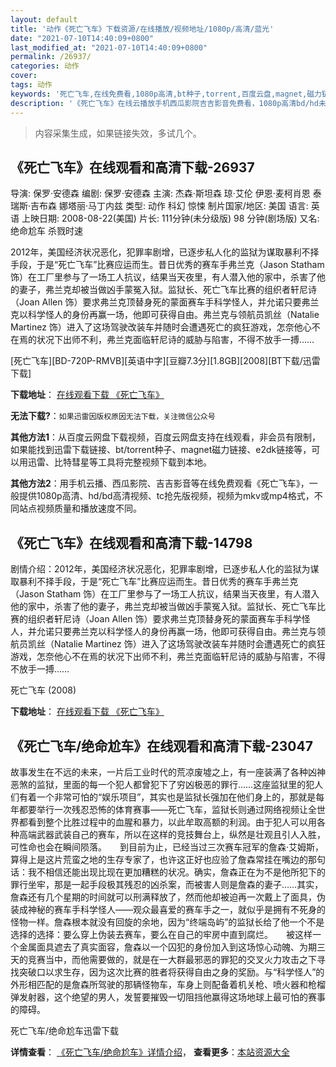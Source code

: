 ```yaml
---
layout: default
title: '动作《死亡飞车》下载资源/在线播放/视频地址/1080p/高清/蓝光'
date: "2021-07-10T14:40:09+0800"
last_modified_at: "2021-07-10T14:40:09+0800"
permalink: /26937/
categories: 动作
cover:
tags: 动作
keywords: '死亡飞车,在线免费看,1080p高清,bt种子,torrent,百度云盘,magnet,磁力链,迅雷下载资源'
description: '《死亡飞车》在线云播放手机西瓜影院吉吉影音免费看，1080p高清bd/hd未删减完整版和tc抢先枪版，mkv/mp4格式，附带bt/torrent种子、magnet/磁力链、百度云盘、网盘资源迅雷下载链接'
---
```


>内容采集生成，如果链接失效，多试几个。


## 《死亡飞车》在线观看和高清下载-26937

导演: 保罗·安德森 编剧: 保罗·安德森 主演: 杰森·斯坦森 琼·艾伦 伊恩·麦柯肖恩 泰瑞斯·吉布森 娜塔丽·马丁内兹 类型: 动作 科幻 惊悚 制片国家/地区: 美国 语言: 英语 上映日期: 2008-08-22(美国) 片长: 111分钟(未分级版) 98 分钟(剧场版) 又名: 绝命尬车 杀戮时速

2012年，美国经济状况恶化，犯罪率剧增，已逐步私人化的监狱为谋取暴利不择手段，于是“死亡飞车”比赛应运而生。昔日优秀的赛车手弗兰克（Jason Statham 饰）在工厂里参与了一场工人抗议，结果当天夜里，有人潜入他的家中，杀害了他的妻子，弗兰克却被当做凶手蒙冤入狱。监狱长、死亡飞车比赛的组织者轩尼诗（Joan Allen 饰）要求弗兰克顶替身死的蒙面赛车手科学怪人，并允诺只要弗兰克以科学怪人的身份再赢一场，他即可获得自由。弗兰克与领航员凯丝（Natalie Martinez 饰）进入了这场驾驶改装车并随时会遭遇死亡的疯狂游戏，怎奈他心不在焉的状况下出师不利，弗兰克面临轩尼诗的威胁与陷害，不得不放手一搏……


[死亡飞车][BD-720P-RMVB][英语中字][豆瓣7.3分][1.8GB][2008][BT下载/迅雷下载]

**下载地址**： [在线观看下载 《死亡飞车》](https://www.btdx8.com/torrent/death_race_2008.html) 


**无法下载?**：`如果迅雷因版权原因无法下载，关注微信公众号 `

**其他方法1**：从百度云网盘下载视频，百度云网盘支持在线观看，非会员有限制，如果能找到迅雷下载链接、bt/torrent种子、magnet磁力链接、e2dk链接等，可以用迅雷、比特彗星等工具将完整视频下载到本地。

**其他方法2**：用手机云播、西瓜影院、吉吉影音等在线免费观看《死亡飞车》，一般提供1080p高清、hd/bd高清视频、tc抢先版视频，视频为mkv或mp4格式，不同站点视频质量和播放速度不同。


## 《死亡飞车》在线观看和高清下载-14798

剧情介绍：2012年，美国经济状况恶化，犯罪率剧增，已逐步私人化的监狱为谋取暴利不择手段，于是“死亡飞车”比赛应运而生。昔日优秀的赛车手弗兰克（Jason Statham 饰）在工厂里参与了一场工人抗议，结果当天夜里，有人潜入他的家中，杀害了他的妻子，弗兰克却被当做凶手蒙冤入狱。监狱长、死亡飞车比赛的组织者轩尼诗（Joan Allen 饰）要求弗兰克顶替身死的蒙面赛车手科学怪人，并允诺只要弗兰克以科学怪人的身份再赢一场，他即可获得自由。弗兰克与领航员凯丝（Natalie Martinez 饰）进入了这场驾驶改装车并随时会遭遇死亡的疯狂游戏，怎奈他心不在焉的状况下出师不利，弗兰克面临轩尼诗的威胁与陷害，不得不放手一搏……


死亡飞车 (2008)

**下载地址**： [在线观看下载 《死亡飞车》](https://www.btbtdy.me/btdy/dy5029.html) 


## 《死亡飞车/绝命尬车》在线观看和高清下载-23047

故事发生在不远的未来，一片后工业时代的荒凉废墟之上，有一座装满了各种凶神恶煞的监狱，里面的每一个犯人都曾犯下了穷凶极恶的罪行&hellip;…这座监狱里的犯人们有着一个非常可怕的“娱乐项目”，其实也是监狱长强加在他们身上的，那就是每年都要举行一次残忍恐怖的体育赛事——死亡飞车，监狱长则通过网络视频让全世界都看到整个比胜过程中的血腥和暴力，以此牟取高额的利润。由于犯人可以用各种高端武器武装自己的赛车，所以在这样的竞技舞台上，纵然是壮观且引人入胜，可性命也会在瞬间陨落。　　到目前为止，已经当过三次赛车冠军的詹森&middot;艾姆斯，算得上是这片荒蛮之地的生存专家了，也许这正好也应验了詹森常挂在嘴边的那句话：我不相信还能出现比现在更加糟糕的状况。确实，詹森正在为不是他所犯下的罪行坐牢，那是一起手段极其残忍的凶杀案，而被害人则是詹森的妻子&hellip;…其实，詹森还有几个星期的时间就可以刑满释放了，然而他却被迫再一次戴上了面具，伪装成神秘的赛车手科学怪人——观众最喜爱的赛车手之一，就似乎是拥有不死身的怪物一样。詹森根本就没有回旋的余地，因为“终端岛屿”的监狱长给了他一个不是选择的选择：要么穿上伪装去赛车，要么在自己的牢房中直到腐烂。　　被这样一个金属面具遮去了真实面容，詹森以一个囚犯的身份加入到这场惊心动魄、为期三天的竞赛当中，而他需要做的，就是在一大群最邪恶的罪犯的交叉火力攻击之下寻找突破口以求生存，因为这次比赛的胜者将获得自由之身的奖励。与“科学怪人”的外形相匹配的是詹森所驾驶的那辆怪物车，车身上则配备着机关枪、喷火器和枪榴弹发射器，这个绝望的男人，发誓要摧毁一切阻挡他赢得这场地球上最可怕的赛事的障碍。


死亡飞车/绝命尬车迅雷下载

**详情查看**： [《死亡飞车/绝命尬车》详情介绍](/movie/23047/)， **查看更多**：[本站资源大全](/movie/t/all/)

